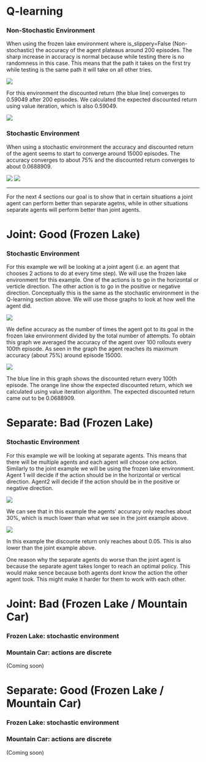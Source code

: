 
# Q-learning  
### Non-Stochastic Environment
When using the frozen lake environment where is_slippery=False (Non-stochastic) the accuracy of the agent plateaus around 200 episodes. The sharp increase in accuracy is normal because while testing there is no randomness in this case. This means that the path it takes on the first try while testing is the same path it will take on all other tries.

![](https://github.com/carletonz/Research/raw/master/graphs/Accuracy-Non-Stochastic.png)

For this environment the discounted return (the blue line) converges to 0.59049 after 200 episodes. We calculated the expected discounted return using value iteration, which is also 0.59049.
 
![](https://github.com/carletonz/Research/raw/master/graphs/R-Non-Stochastic.png)

### Stochastic Environment
When using a stochastic environment the accuracy and discounted return of the agent seems to start to converge around 15000 episodes. The accuracy converges to about 75% and the discounted return converges to about 0.0688909.

![](https://github.com/carletonz/Research/raw/master/graphs/Accracy-Stochastic.png)
![](https://github.com/carletonz/Research/raw/master/graphs/R-Stochastic.png)

---
For the next 4 sections our goal is to show that in certain situations a joint agent can perform better than separate agetns, while in other situations separate agents will perform better than joint agents.

# Joint: Good (Frozen Lake)
### Stochastic Environment
For this example we will be looking at a joint agent (i.e. an agent that chooses 2 actions to do at every time step). We will use the frozen lake environment for this example. One of the actions is to go in the horizontal or verticle direction. The other action is to go in the positive or negative direction. Conceptually this is the same as the stochastic environment in the Q-learning section above. We will use those graphs to look at how well the agent did.

![](https://github.com/carletonz/Research/raw/master/graphs/Accracy-Stochastic.png)

We define accuracy as the number of times the agent got to its goal in the frozen lake environment divided by the total number of attempts. To obtain this graph we averaged the accuracy of the agent over 100 rollouts every 100th episode. As seen in the graph the agent reaches its maximum accuracy (about 75%) around episode 15000.

![](https://github.com/carletonz/Research/raw/master/graphs/R-Stochastic.png)

The blue line in this graph shows the discounted return every 100th episode. The orange line show the expected discounted return, which we calculated using value iteration algorithm. The expected discounted return came out to be 0.0688909.

# Separate: Bad (Frozen Lake)
### Stochastic Environment
For this example we will be looking at separate agents. This means that there will be multiple agents and each agent will choose one action. Similarly to the joint example we will be using the frozen lake environment. Agent 1 will decide if the action should be in the horizontal or vertical direction. Agent2 will decide if the action should be in the positive or negative direction. 

![](https://github.com/carletonz/Research/raw/master/graphs/separate_bad_accuracy_stochastic.png)

We can see that in this example the agents' accuracy only reaches about 30%, which is much lower than what we see in the joint example above.

![](https://github.com/carletonz/Research/raw/master/graphs/separate_bad_R_stochastic.png)

In this example the discounte return only reaches about 0.05. This is also lower than the joint example above.

One reason why the separate agents do worse than the joint agent is because the separate agent takes longer to reach an optimal policy. This would make sence because both agents dont know the action the other agent took. This might make it harder for them to work with each other.

# Joint: Bad (Frozen Lake / Mountain Car)
### Frozen Lake: stochastic environment
### Mountain Car: actions are discrete

(Coming soon)

# Separate: Good (Frozen Lake / Mountain Car)
### Frozen Lake: stochastic environment
### Mountain Car: actions are discrete

(Coming soon)
